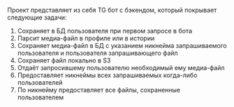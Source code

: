Проект представляет из себя TG бот с бэкендом, который покрывает следующие задачи:
1. Сохраняет в БД пользователя при первом запросе в бота
2. Парсит медиа-файл в профиле или в истории
3. Сохраняет медиа-файл в БД с указанием никнейма запрашиваемого пользователя и пользователя запрашивающего файл
4. Сохраняет файл локально в S3
5. Отдаёт запросившему пользователю необходимый ему медиа-файл
6. Предоставляет никнеймы всех запрашиваемых когда-либо пользователей
7. По никнейму предоставляет все файлы, сохраненные пользователем
